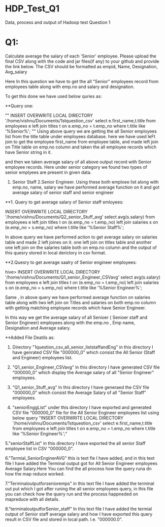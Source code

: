 # HDP_Test_Q1
Data, process and output of   Hadoop test Question 1

# Q1: 
Calculate average the salary of each 'Senior' employee. Please upload the final CSV along with the code and jar files(if any) to your github and provide the link below. The CSV should be formatted as empid, Name, Designation, Avg_salary


Here In this question we have to get the all "Senior" employees record from employees table along with emp.no and salary and designation.

To get this done we have used below quries as:

**Query one:

"" 
INSERT OVERWRITE LOCAL DIRECTORY '/home/vishnu/Documents/1stquestion_csv' select e.first_name,t.title from employees e left join titles t on e.emp_no = t.emp_no where t.title like '%Senior%';
""
Using above query we are getting the all Senior employees list from the title table under employees database.
here we have used leFt join to get the employee first_name  from employee table, and made left join on Title table on emp.no column and taken the all employee records which have Senior string in it.

and then we taken average salary of all above output record with Senior employee records.
Here under senior category we found two types of senior emplyees are present in given data.
1. Senior Staff
2.Senior Engineer.
Using these both emploee list along with emp.no, name, salary we have performed average function on it and got average salary of senior staff and senior engineer 


**1. Query to get average salary of Senior staff emloyees:

INSERT OVERWRITE LOCAL DIRECTORY '/home/vishnu/Documents/Q2_senior_Stuff_avg' select avg(s.salary) from employees e left join titles t on (e.emp_no = t.emp_no) left join salaries s on (e.emp_no = s.emp_no) where t.title like '%Senior Staff%';

In above query we have performed action to get average salary on salaries table and made 2 left joines on it.
one left join on titles table and another one left join on the salaries table  both on emp.no column 
 and the output of this quesry stored in local derictory in csv format.
 
 **2.Quesry to get average saalry of Senior engineer employees:
 
 hive> INSERT OVERWRITE LOCAL DIRECTORY '/home/vishnu/Documents/Q1_senior_Engineer_CSVavg' select avg(s.salary) from employees e left join titles t on (e.emp_no = t.emp_no) left join salaries s on (e.emp_no = s.emp_no) where t.title like '%Senior Engineer%';
 
 Same , in above query we have performed average function on salaries table along with two left join on Titles and salaries on both emp.no column with getting matching employee records which have Senior Engineer.
 
 
 In this way we get the average salary of all Senioer ( Senioer staff and Senior Engineer) employees along with the emp.no , Emp name, Designation and Average salary.
 
 **Added File Deatils as:
 
  1. Directory "1question_csv_all_senior_liststaffandEng" in this directory  I have genrated CSV file "000000_0"
which consist the All Senior (Staff and Engineer) employees list.

2. "Q1_senior_Engineer_CSVavg" in this directory  I have generated CSV file "000000_0" which display the Average salary of all "Senior Engineer" employees.

3. "Q1_senior_Stuff_avg" In this directory I have generaed the CSV file "000000_0"  which consist the Average Salary of all "Senior Staff" employees.

4. "seniorEnggList" under this directory I have exported and generated CSV file "000000_0" file for  the All Senior Engineer employees list using below query 
 "INSERT OVERWRITE LOCAL DIRECTORY '/home/vishnu/Documents/1stquestion_csv' select e.first_name,t.title from employees e left join titles t on e.emp_no = t.emp_no where t.title like '%Senior Engineer%';"
 
 5."seniorStaffList" in this directory I have exported the all senior  Staff employee list in CSV "000000_0".
 
 6."Termial_SeniorEnginerAVG" this is text fle I have added, and in this text file I have added the Terminal output got for  All Senior Engineer employees Average Salary.Here You can find the all process how the query runa dn how the map reduce worked.
 
7."Terminaloutputforsenioremps" in this text file I have added the terminal out put which I got after runing the all senior employees query, in this file you can check how the query run and the process happneded on mapreduce with all details.
 
 8."terminaloutputforSenior_staff" In this text file I have added the termial output of Senior staff average salary and how I have exported this query result in CSV file and stored in local path. I.e. "000000.0".
 
 
 



